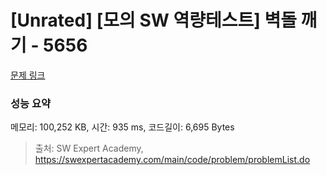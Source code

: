 # [Unrated] [모의 SW 역량테스트] 벽돌 깨기 - 5656 

[문제 링크](https://swexpertacademy.com/main/code/problem/problemDetail.do?contestProbId=AWXRQm6qfL0DFAUo) 

### 성능 요약

메모리: 100,252 KB, 시간: 935 ms, 코드길이: 6,695 Bytes



> 출처: SW Expert Academy, https://swexpertacademy.com/main/code/problem/problemList.do